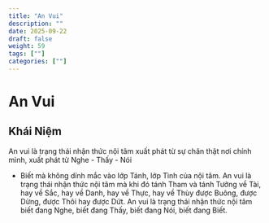```yaml
---
title: "An Vui"
description: ""
date: 2025-09-22
draft: false
weight: 59
tags: [""]
categories: [""]
---
```


# An Vui

<!-- **Mã:** 
**Nhóm:**  -->

## Khái Niệm
An vui là trạng thái nhận thức nội tâm xuất phát từ sự chân thật nơi chính mình, xuất phát từ Nghe - Thấy - Nói
- Biết mà không dính mắc vào lớp Tánh, lớp Tình của nội tâm.
    An vui là trạng thái nhận thức nội tâm mà khi đó tánh Tham và tánh Tưởng về Tài, hay về Sắc, hay về Danh, hay về Thực, hay về Thùy được Buông, được Dừng, được Thôi hay được Dứt.
 An vui là trạng thái nhận thức nội tâm biết đang Nghe, biết đang Thấy, biết đang Nói, biết đang Biết.